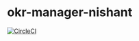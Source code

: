 # okr-manager-nishant

[![CircleCI](https://circleci.com/gh/fs-101/okr-manager-nishant.svg?style=svg)](https://circleci.com/gh/fs-101/okr-manager-nishant)

